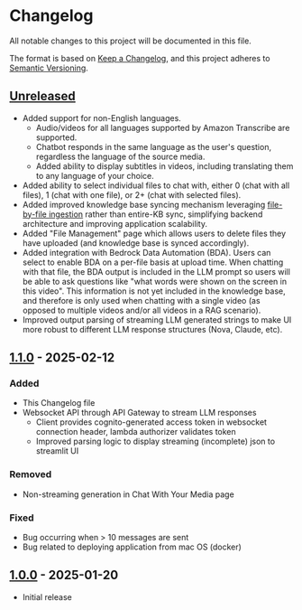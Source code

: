 # Changelog

All notable changes to this project will be documented in this file.

The format is based on [Keep a Changelog](https://keepachangelog.com/en/1.0.0/),
and this project adheres to [Semantic Versioning](https://semver.org/spec/v2.0.0.html).

## [Unreleased](https://github.com/aws-samples/recorded-voice-insight-extraction-webapp/compare/main...develop)
- Added support for non-English languages. 
  - Audio/videos for all languages supported by Amazon Transcribe are supported. 
  - Chatbot responds in the same language as the user's question, regardless the language of the source media.
  - Added ability to display subtitles in videos, including translating them to any language of your choice.
- Added ability to select individual files to chat with, either 0 (chat with all files), 1 (chat with one file), or 2+ (chat with selected files).
- Added improved knowledge base syncing mechanism leveraging [file-by-file ingestion](https://docs.aws.amazon.com/bedrock/latest/userguide/kb-direct-ingestion-add.html) rather than entire-KB sync, simplifying backend architecture and improving application scalability.
- Added "File Management" page which allows users to delete files they have uploaded (and knowledge base is synced accordingly).
- Added integration with Bedrock Data Automation (BDA). Users can select to enable BDA on a per-file basis at upload time. When chatting with that file, the BDA output is included in the LLM prompt so users will be able to ask questions like "what words were shown on the screen in this video". This information is not yet included in the knowledge base, and therefore is only used when chatting with a single video (as opposed to multiple videos and/or all videos in a RAG scenario).
- Improved output parsing of streaming LLM generated strings to make UI more robust to different LLM response structures (Nova, Claude, etc).

  
## [1.1.0](https://github.com/aws-samples/recorded-voice-insight-extraction-webapp/releases/tag/v1.1.0) - 2025-02-12
### Added 
- This Changelog file
- Websocket API through API Gateway to stream LLM responses
  - Client provides cognito-generated access token in websocket connection header, lambda authorizer validates token
  - Improved parsing logic to display streaming (incomplete) json to streamlit UI

### Removed
- Non-streaming generation in Chat With Your Media page

### Fixed
- Bug occurring when > 10 messages are sent
- Bug related to deploying application from mac OS (docker)

## [1.0.0](https://github.com/aws-samples/recorded-voice-insight-extraction-webapp/releases/tag/v1.0.0) - 2025-01-20
- Initial release


[1.1.0]: https://github.com/aws-samples/recorded-voice-insight-extraction-webapp/releases/tag/v1.1.0
[1.0.0]: https://github.com/aws-samples/recorded-voice-insight-extraction-webapp/releases/tag/v1.0.0
